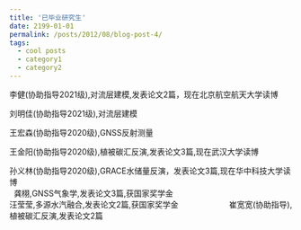 ```yaml
---
title: '已毕业研究生'
date: 2199-01-01
permalink: /posts/2012/08/blog-post-4/
tags:
  - cool posts
  - category1
  - category2
---
```

李健(协助指导2021级),对流层建模,发表论文2篇，现在北京航空航天大学读博    
    
刘明佳(协助指导2021级),对流层建模         
    
王宏森(协助指导2020级),GNSS反射测量      
      
王金阳(协助指导2020级),植被碳汇反演,发表论文3篇,现在武汉大学读博      
     
孙义林(协助指导2020级),GRACE水储量反演，发表论文3篇,现在华中科技大学读博        
        
龚栩,GNSS气象学,发表论文3篇,获国家奖学金     
               
汪莹莹,多源水汽融合,发表论文2篇,获国家奖学金           
                       
崔宽宽(协助指导),植被碳汇反演,发表论文2篇   
<br>
